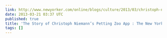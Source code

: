 ```yaml
---
link: http://www.newyorker.com/online/blogs/culture/2013/03/christoph-niemann-petting-zoo-app.html
date: 2013-03-21 03:37 UTC
published: true
title: 'The Story of Christoph Niemann’s Petting Zoo App : The New Yorker'
tags: []
---
```



